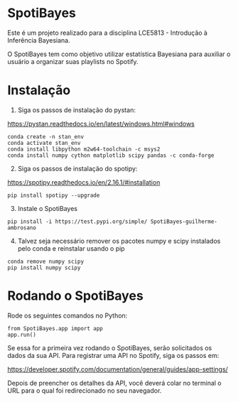 # SpotiBayes

Este é um projeto realizado para a disciplina LCE5813 - Introdução à Inferência Bayesiana.

O SpotiBayes tem como objetivo utilizar estatística Bayesiana para auxiliar o usuário a organizar suas playlists no Spotify.

# Instalação

1. Siga os passos de instalação do pystan:

https://pystan.readthedocs.io/en/latest/windows.html#windows

```
conda create -n stan_env
conda activate stan_env
conda install libpython m2w64-toolchain -c msys2
conda install numpy cython matplotlib scipy pandas -c conda-forge
```

2. Siga os passos de instalação do spotipy:

https://spotipy.readthedocs.io/en/2.16.1/#installation

```
pip install spotipy --upgrade
```

3. Instale o SpotiBayes

```
pip install -i https://test.pypi.org/simple/ SpotiBayes-guilherme-ambrosano
```

4. Talvez seja necessário remover os pacotes numpy e scipy instalados pelo conda e reinstalar usando o pip

```
conda remove numpy scipy
pip install numpy scipy
```

# Rodando o SpotiBayes

Rode os seguintes comandos no Python:

```
from SpotiBayes.app import app
app.run()
```

Se essa for a primeira vez rodando o SpotiBayes, serão solicitados os dados da sua API.
Para registrar uma API no Spotify, siga os passos em:

https://developer.spotify.com/documentation/general/guides/app-settings/

Depois de preencher os detalhes da API, você deverá colar no terminal o URL para o qual foi redirecionado no seu navegador.

